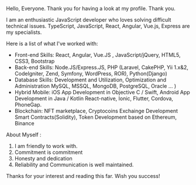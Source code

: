 Hello, Everyone. Thank you for having a look at my profile. Thank you.

I am an enthusiastic JavaScript developer who loves solving difficult technical issues.
TypeScript, JavaScript, React, Angular, Vue.js, Express are my specialists.

Here is a list of what I've worked with:

- Front-end Skills: React, Angular, Vue.JS , JavaScript/jQuery,
  HTML5, CSS3, Bootstrap
- Back-end Skills:  Node.JS/Express.JS, 
  PHP (Laravel, CakePHP, Yii 1.x&2, CodeIgniter, Zend, 
  Symfony, WordPress, ROR), 
  Python(Django)
- Database Skills: Development and Utilization,
	Optimization and Administration 
	MySQL, MSSQL, MongoDB, PostgreSQL, Oracle ... )
- Hybrid Mobile: iOS App Development in Objective C / Swift,
  Android App Development in Java / Kotlin
  React-native, Ionic, Flutter, Cordova, PhoneGap.
- Blockchain: NFT marketplace, Cryptocoins Exchainge Development
  Smart Contracts(Solidity), Token Development based on Ethereum, Binance
  
About Myself :
1. I am friendly to work with.
2. Commitment is commitment
3. Honesty and dedication
4. Reliability and Communication is well maintained.

Thanks for your interest and reading this far.
Wish you success!
